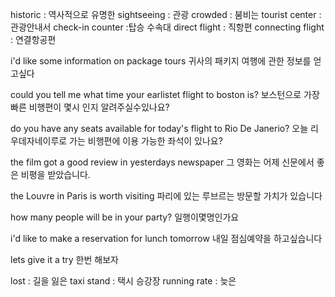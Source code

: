 historic : 역사적으로 유명한
sightseeing : 관광
crowded : 붐비는
tourist center :관광안내서
check-in counter :탑승 수속대
direct flight : 직항편
connecting flight : 연결항공편

i'd like some information on package tours
귀사의 패키지 여행에 관한 정보를 얻고싶다

could you tell me what time your earlistet flight to boston is?
보스턴으로 가장 빠른 비행편이 몇시 인지 알려주실수있나요?

do you have any seats available for today's flight to Rio De Janerio?
오늘 리우데자네이루로 가는 비행편에 이용 가능한 좌석이 있나요?

the film got a good review in yesterdays newspaper
그 영화는 어제 신문에서 좋은 비평을 받았습니다.

the Louvre in Paris is worth visiting
파리에 있는 루브르는 방문할 가치가 있습니다

how many people will be in your party?
일행이몇명인가요

i'd like to make a reservation for lunch tomorrow
내일 점심예약을 하고싶습니다

lets give it a try
한번 해보자

lost : 길을 잃은
taxi stand : 택시 승강장
running rate : 늦은
